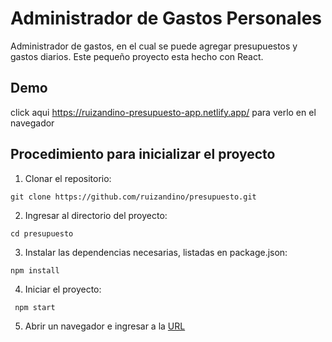 # Administrador de Gastos Personales

Administrador de gastos, en el cual se puede agregar presupuestos y gastos diarios. 
Este pequeño proyecto esta hecho con React.

## Demo
click aqui https://ruizandino-presupuesto-app.netlify.app/ para verlo en el navegador

## Procedimiento para inicializar el proyecto

1. Clonar el repositorio:
~~~
git clone https://github.com/ruizandino/presupuesto.git
~~~

2. Ingresar al directorio del proyecto:

~~~
cd presupuesto
~~~

3. Instalar las dependencias necesarias, listadas en package.json:

~~~
npm install
~~~

4. Iniciar el proyecto:

~~~
 npm start 
~~~

5. Abrir un navegador e ingresar a la [URL](http://localhost:3000/)

